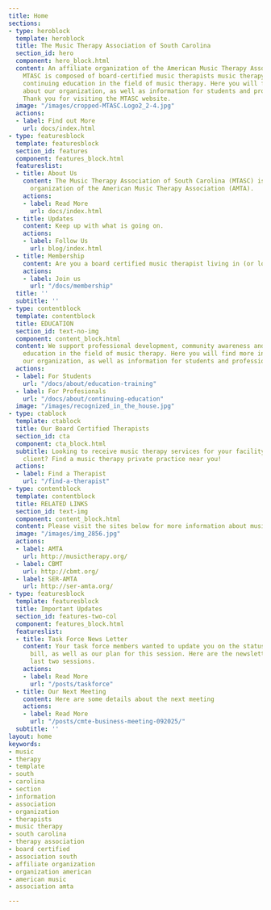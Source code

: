 ```yaml
---
title: Home
sections:
- type: heroblock
  template: heroblock
  title: The Music Therapy Association of South Carolina
  section_id: hero
  component: hero_block.html
  content: An affiliate organization of the American Music Therapy Association (AMTA).
    MTASC is composed of board-certified music therapists music therapy students, retired music therapists, and others supporting in the field in South Carolina. We support professional development, community awareness and
    continuing education in the field of music therapy. Here you will find more information
    about our organization, as well as information for students and professional therapists.
    Thank you for visiting the MTASC website.
  image: "/images/cropped-MTASC.Logo2_2-4.jpg"
  actions:
  - label: Find out More
    url: docs/index.html
- type: featuresblock
  template: featuresblock
  section_id: features
  component: features_block.html
  featureslist:
  - title: About Us
    content: The Music Therapy Association of South Carolina (MTASC) is an affiliate
      organization of the American Music Therapy Association (AMTA).
    actions:
    - label: Read More
      url: docs/index.html
  - title: Updates
    content: Keep up with what is going on.
    actions:
    - label: Follow Us
      url: blog/index.html
  - title: Membership
    content: Are you a board certified music therapist living in (or looking to move to) South Carolina? Are you a music therapy student living or studying in South Carolina? Are you a retired music therapist or community supporter living in South Carolina?
    actions:
    - label: Join us
      url: "/docs/membership"
  title: ''
  subtitle: ''
- type: contentblock
  template: contentblock
  title: EDUCATION
  section_id: text-no-img
  component: content_block.html
  content: We support professional development, community awareness and continuing
    education in the field of music therapy. Here you will find more information about
    our organization, as well as information for students and professional therapists.
  actions:
  - label: For Students
    url: "/docs/about/education-training"
  - label: For Profesionals
    url: "/docs/about/continuing-education"
  image: "/images/recognized_in_the_house.jpg"
- type: ctablock
  template: ctablock
  title: Our Board Certified Therapists
  section_id: cta
  component: cta_block.html
  subtitle: Looking to receive music therapy services for your facility or as an individual
    client? Find a music therapy private practice near you!
  actions:
  - label: Find a Therapist
    url: "/find-a-therapist"
- type: contentblock
  template: contentblock
  title: RELATED LINKS
  section_id: text-img
  component: content_block.html
  content: Please visit the sites below for more information about music therapy.
  image: "/images/img_2856.jpg"
  actions:
  - label: AMTA
    url: http://musictherapy.org/
  - label: CBMT
    url: http://cbmt.org/
  - label: SER-AMTA
    url: http://ser-amta.org/
- type: featuresblock
  template: featuresblock
  title: Important Updates
  section_id: features-two-col
  component: features_block.html
  featureslist:
  - title: Task Force News Letter
    content: Your task force members wanted to update you on the status of our registry
      bill, as well as our plan for this session. Here are the newsletters from our
      last two sessions.
    actions:
    - label: Read More
      url: "/posts/taskforce"
  - title: Our Next Meeting
    content: Here are some details about the next meeting
    actions:
    - label: Read More
      url: "/posts/cmte-business-meeting-092025/"
  subtitle: ''
layout: home
keywords:
- music
- therapy
- template
- south
- carolina
- section
- information
- association
- organization
- therapists
- music therapy
- south carolina
- therapy association
- board certified
- association south
- affiliate organization
- organization american
- american music
- association amta

---
```

